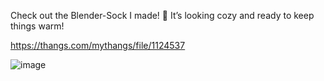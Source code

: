 Check out the Blender-Sock I made! 🧦 It’s looking cozy and ready to keep things warm!

https://thangs.com/mythangs/file/1124537

![image](https://github.com/user-attachments/assets/ee68dbdc-7124-4865-97b7-75dd4d42a52a)

